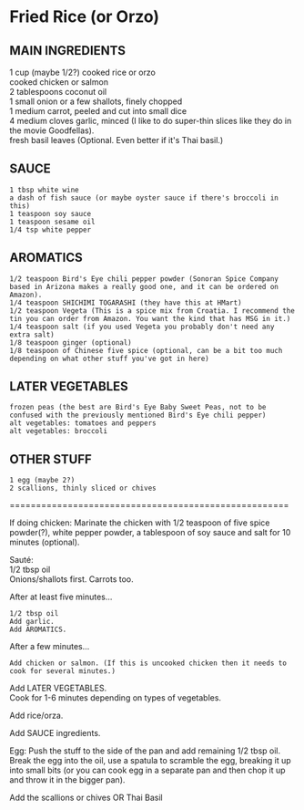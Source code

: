 # Fried Rice (or Orzo)  
   
## MAIN INGREDIENTS   

1 cup (maybe 1/2?) cooked rice or orzo  
cooked chicken or salmon  
2 tablespoons coconut oil  
1 small onion or a few shallots, finely chopped  
1 medium carrot, peeled and cut into small dice  
4 medium cloves garlic, minced (I like to do super-thin slices like they do in the movie Goodfellas).  
fresh basil leaves (Optional. Even better if it's Thai basil.)
  
## SAUCE  
	1 tbsp white wine
	a dash of fish sauce (or maybe oyster sauce if there's broccoli in this)  
	1 teaspoon soy sauce  
	1 teaspoon sesame oil  
	1/4 tsp white pepper	  
	  
## AROMATICS  
    1/2 teaspoon Bird's Eye chili pepper powder (Sonoran Spice Company based in Arizona makes a really good one, and it can be ordered on Amazon).  
	1/4 teaspoon SHICHIMI TOGARASHI (they have this at HMart)  
    1/2 teaspoon Vegeta (This is a spice mix from Croatia. I recommend the tin you can order from Amazon. You want the kind that has MSG in it.)  
    1/4 teaspoon salt (if you used Vegeta you probably don't need any extra salt)  
	1/8 teaspoon ginger (optional)  
	1/8 teaspoon of Chinese five spice (optional, can be a bit too much depending on what other stuff you've got in here)          
  
## LATER VEGETABLES  
    frozen peas (the best are Bird's Eye Baby Sweet Peas, not to be confused with the previously mentioned Bird's Eye chili pepper)  
    alt vegetables: tomatoes and peppers  
    alt vegetables: broccoli
  
## OTHER STUFF
    1 egg (maybe 2?)  
    2 scallions, thinly sliced or chives  
  
=====================================================  
  
If doing chicken: Marinate the chicken with 1/2 teaspoon of five spice powder(?), white pepper powder, a tablespoon of soy sauce and salt for 10 minutes (optional).
  
Sauté:  
	1/2 tbsp oil  
	Onions/shallots first. Carrots too.  
      
After at least five minutes…
      
	1/2 tbsp oil  
	Add garlic.  
	Add AROMATICS.  
      
After a few minutes…

	Add chicken or salmon. (If this is uncooked chicken then it needs to cook for several minutes.)  
  
Add LATER VEGETABLES.  
Cook for 1-6 minutes depending on types of vegetables.  
  
Add rice/orza.  
  
Add SAUCE ingredients.  
  
Egg: Push the stuff to the side of the pan and add remaining 1/2 tbsp oil. Break the egg into the oil, use a spatula to scramble the egg, breaking it up into small bits (or you can cook egg in a separate pan and then chop it up and throw it in the bigger pan).  
  
Add the scallions or chives OR Thai Basil  
